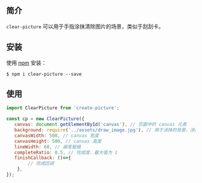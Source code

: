 ## 简介

`clear-picture` 可以用于手指涂抹清除图片的场景，类似于刮刮卡。

## 安装

使用 [npm](https://www.npmjs.com/package/clear-picture) 安装：

```npm
$ npm i clear-picture --save
```

## 使用

```javascript
import ClearPicture from 'create-picture';

const cp = new ClearPicture({
   canvas: document.getElementById('canvas'), // 页面中的 canvas 元素
   background: require('../assets/draw_image.jpg'), // 用于涂抹的背景，涂抹完成后消失 
   canvasWidth: 500, // canvas 宽度
   canvasHeight: 500, // canvas 高度
   lineWidth: 60, // 画笔粗细
   completeRatio: 0.5, // 完成度，最大值为 1
   finishCallback: ()=>{
        // 完成回调
    }, 
});
```